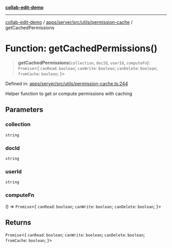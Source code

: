 [**collab-edit-demo**](../../../../../../README.md)

***

[collab-edit-demo](../../../../../../README.md) / [apps/server/src/utils/permission-cache](../README.md) / getCachedPermissions

# Function: getCachedPermissions()

> **getCachedPermissions**(`collection`, `docId`, `userId`, `computeFn`): `Promise`\<\{ `canRead`: `boolean`; `canWrite`: `boolean`; `canDelete`: `boolean`; `fromCache`: `boolean`; \}\>

Defined in: [apps/server/src/utils/permission-cache.ts:244](https://github.com/austyle-io/pub-sub-demo/blob/facd25f09850fc4e78e94ce267c52e173d869933/apps/server/src/utils/permission-cache.ts#L244)

Helper function to get or compute permissions with caching

## Parameters

### collection

`string`

### docId

`string`

### userId

`string`

### computeFn

() => `Promise`\<\{ `canRead`: `boolean`; `canWrite`: `boolean`; `canDelete`: `boolean`; \}\>

## Returns

`Promise`\<\{ `canRead`: `boolean`; `canWrite`: `boolean`; `canDelete`: `boolean`; `fromCache`: `boolean`; \}\>
